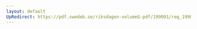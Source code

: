 ```yaml
---
layout: default
UpRedirect: https://pdf.swedeb.se/riksdagen-volumeG-pdf/199091/reg_199091/reg_199091_0493.pdf
---
```


